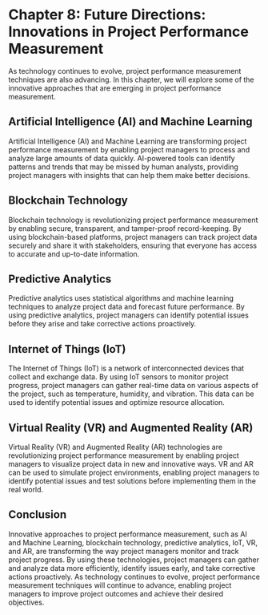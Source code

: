 Chapter 8: Future Directions: Innovations in Project Performance Measurement
============================================================================

As technology continues to evolve, project performance measurement techniques are also advancing. In this chapter, we will explore some of the innovative approaches that are emerging in project performance measurement.

Artificial Intelligence (AI) and Machine Learning
-------------------------------------------------

Artificial Intelligence (AI) and Machine Learning are transforming project performance measurement by enabling project managers to process and analyze large amounts of data quickly. AI-powered tools can identify patterns and trends that may be missed by human analysts, providing project managers with insights that can help them make better decisions.

Blockchain Technology
---------------------

Blockchain technology is revolutionizing project performance measurement by enabling secure, transparent, and tamper-proof record-keeping. By using blockchain-based platforms, project managers can track project data securely and share it with stakeholders, ensuring that everyone has access to accurate and up-to-date information.

Predictive Analytics
--------------------

Predictive analytics uses statistical algorithms and machine learning techniques to analyze project data and forecast future performance. By using predictive analytics, project managers can identify potential issues before they arise and take corrective actions proactively.

Internet of Things (IoT)
------------------------

The Internet of Things (IoT) is a network of interconnected devices that collect and exchange data. By using IoT sensors to monitor project progress, project managers can gather real-time data on various aspects of the project, such as temperature, humidity, and vibration. This data can be used to identify potential issues and optimize resource allocation.

Virtual Reality (VR) and Augmented Reality (AR)
-----------------------------------------------

Virtual Reality (VR) and Augmented Reality (AR) technologies are revolutionizing project performance measurement by enabling project managers to visualize project data in new and innovative ways. VR and AR can be used to simulate project environments, enabling project managers to identify potential issues and test solutions before implementing them in the real world.

Conclusion
----------

Innovative approaches to project performance measurement, such as AI and Machine Learning, blockchain technology, predictive analytics, IoT, VR, and AR, are transforming the way project managers monitor and track project progress. By using these technologies, project managers can gather and analyze data more efficiently, identify issues early, and take corrective actions proactively. As technology continues to evolve, project performance measurement techniques will continue to advance, enabling project managers to improve project outcomes and achieve their desired objectives.

